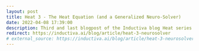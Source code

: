 ```yaml
---
layout: post
title: Heat 3 - The Heat Equation (and a Generalized Neuro-Solver)
date: 2022-04-08 17:39:00
description: Third and last blogpost of the Inductiva blog Heat series. It showcases how to use Physics-Informed Neural Networks (PINNs) to solve partial differential equations (in particular, the Heat equation) for arbitrary initial/boundary conditions and domain geometries.
redirect: https://inductiva.ai/blog/article/heat-3-neurosolver
# external_source: https://inductiva.ai/blog/article/heat-3-neurosolver # make the link appear in the blogpost
---
```

